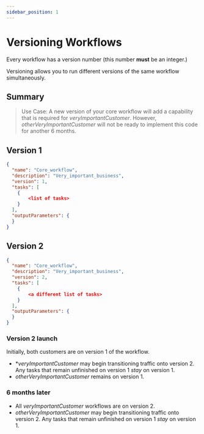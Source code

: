 ```yaml
---
sidebar_position: 1
---
```


# Versioning Workflows

Every workflow has a version number (this number **must** be an integer.)

Versioning allows you to run different versions of the same workflow simultaneously.

## Summary

> Use Case: A new version of your core workflow will add a capability that is required for _veryImportantCustomer_. However, _otherVeryImportantCustomer_ will not be ready to implement this code for another 6 months.

## Version 1

```json
{
  "name": "Core_workflow",
  "description": "Very_important_business",
  "version": 1,
  "tasks": [
    {
        <list of tasks>
    }
  ],
  "outputParameters": {
  }
}
```

## Version 2

```json
{
  "name": "Core_workflow",
  "description": "Very_important_business",
  "version": 2,
  "tasks": [
    {
        <a different list of tasks>
    }
  ],
  "outputParameters": {
  }
}
```

### Version 2 launch

Initially, both customers are on version 1 of the workflow.

- \*_veryImportantCustomer_ may begin transitioning traffic onto version 2. Any tasks that remain unfinished on version 1 _stay_ on version 1.
- _otherVeryImportantCustomer_ remains on version 1.

### 6 months later

- All _veryImportantCustomer_ workflows are on version 2.
- _otherVeryImportantCustomer_ may begin transitioning traffic onto version 2. Any tasks that remain unfinished on version 1 _stay_ on version 1.

